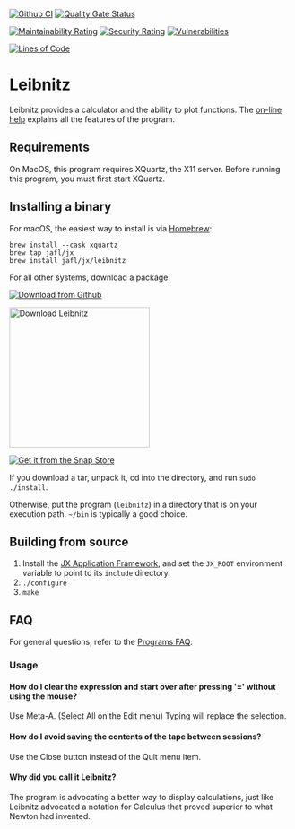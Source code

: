 [![Github CI](https://github.com/jafl/leibnitz/actions/workflows/ci.yml/badge.svg)](https://github.com/jafl/leibnitz/actions/workflows/ci.yml)
[![Quality Gate Status](https://sonarcloud.io/api/project_badges/measure?branch=main&project=jafl_leibnitz&metric=alert_status)](https://sonarcloud.io/dashboard?id=jafl_leibnitz&branch=main)

[![Maintainability Rating](https://sonarcloud.io/api/project_badges/measure?branch=main&project=jafl_leibnitz&metric=sqale_rating)](https://sonarcloud.io/dashboard?id=jafl_leibnitz&branch=main)
[![Security Rating](https://sonarcloud.io/api/project_badges/measure?branch=main&project=jafl_leibnitz&metric=security_rating)](https://sonarcloud.io/dashboard?id=jafl_leibnitz&branch=main)
[![Vulnerabilities](https://sonarcloud.io/api/project_badges/measure?branch=main&project=jafl_leibnitz&metric=vulnerabilities)](https://sonarcloud.io/dashboard?id=jafl_leibnitz&branch=main)

[![Lines of Code](https://sonarcloud.io/api/project_badges/measure?branch=main&project=jafl_leibnitz&metric=ncloc)](https://sonarcloud.io/dashboard?id=jafl_leibnitz&branch=main)

# Leibnitz

Leibnitz provides a calculator and the ability to plot functions.  The [on-line help](http://leibnitz.sourceforge.net/help.html) explains all the features of the program.


## Requirements

On MacOS, this program requires XQuartz, the X11 server.  Before running this program, you must first start XQuartz.


## Installing a binary

For macOS, the easiest way to install is via [Homebrew](https://brew.sh):

    brew install --cask xquartz
    brew tap jafl/jx
    brew install jafl/jx/leibnitz

For all other systems, download a package:

[![Download from Github](http://libjx.sourceforge.net/github.png)](https://github.com/jafl/leibnitz/releases/latest)

<a href="https://sourceforge.net/p/leibnitz/"><img alt="Download Leibnitz" src="https://sourceforge.net/sflogo.php?type=17&group_id=170488" width="250"></a>

[![Get it from the Snap Store](https://snapcraft.io/static/images/badges/en/snap-store-white.svg)](https://snapcraft.io/leibnitz)

If you download a tar, unpack it, cd into the directory, and run `sudo ./install`.

Otherwise, put the program (`leibnitz`) in a directory that is on your execution path.  `~/bin` is typically a good choice.


## Building from source

1. Install the [JX Application Framework](https://github.com/jafl/jx_application_framework),  and set the `JX_ROOT` environment variable to point to its `include` directory.
1. `./configure`
1. `make`


## FAQ

For general questions, refer to the [Programs FAQ](https://github.com/jafl/jx_application_framework/blob/master/APPS.md).

### Usage

#### How do I clear the expression and start over after pressing '=' without using the mouse?

Use Meta-A. (Select All on the Edit menu)  Typing will replace the selection.


#### How do I avoid saving the contents of the tape between sessions?

Use the Close button instead of the Quit menu item.


#### Why did you call it Leibnitz?

The program is advocating a better way to display calculations, just like Leibnitz advocated a notation for Calculus that proved superior to what Newton had invented.
